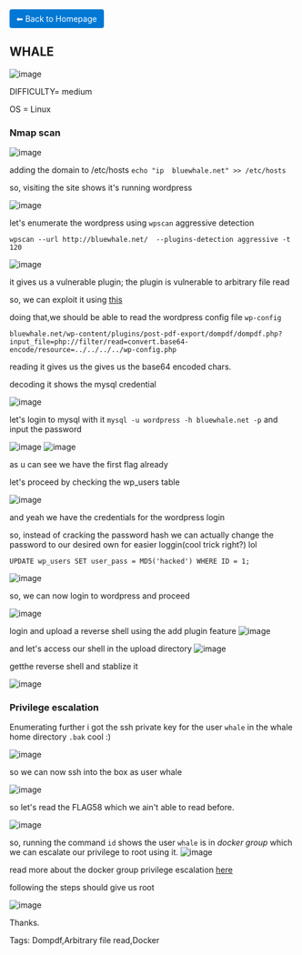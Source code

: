 <a href="https://0xvenus.github.io" style="display:inline-block; padding:8px 12px; background:#0078d4; color:#fff; text-decoration:none; border-radius:4px;">
    ⬅ Back to Homepage
</a>



## WHALE

![image](https://github.com/0xVenus/0xVenus.github.io/assets/97831939/6a7ee79c-1f97-4372-b29b-46193440a592)



DIFFICULTY= medium

OS = Linux


### Nmap scan

![image](https://github.com/0xVenus/0xVenus.github.io/assets/97831939/e7ac9040-3910-472c-be9b-5ef758724426)

adding the domain to /etc/hosts
``echo "ip  bluewhale.net" >> /etc/hosts``

so, visiting the site shows it's running wordpress

![image](https://github.com/0xVenus/0xVenus.github.io/assets/97831939/016ff2dd-3aa3-4996-87f1-71fe567ed16f)

let's enumerate the wordpress using ``wpscan`` aggressive detection

```wpscan --url http://bluewhale.net/  --plugins-detection aggressive -t 120```

![image](https://github.com/0xVenus/0xVenus.github.io/assets/97831939/e4f489b7-a427-4c19-8ae1-ac24d5acb083)

it gives us a vulnerable plugin; the plugin is vulnerable to arbitrary file read

so, we can exploit it using [this](https://www.exploit-db.com/exploits/33004)

doing that,we should be able to read the wordpress config file ``wp-config``

```bluewhale.net/wp-content/plugins/post-pdf-export/dompdf/dompdf.php?input_file=php://filter/read=convert.base64-encode/resource=../../../../wp-config.php```

reading it gives us the gives us the base64 encoded chars.

decoding it shows the mysql credential

![image](https://github.com/0xVenus/0xVenus.github.io/assets/97831939/01cdc783-aa0d-4bb4-90b5-4cc1923258e5)

let's login to mysql with it 
``mysql -u wordpress -h bluewhale.net -p``
and input the password

![image](https://github.com/0xVenus/0xVenus.github.io/assets/97831939/7780d4f1-3484-4965-9a8e-160e4e8cad08)
![image](https://github.com/0xVenus/0xVenus.github.io/assets/97831939/8e86ab4c-12bc-4a85-b364-48d9a0198a5a)

as u can see we have the first flag already

let's proceed by checking the wp_users table 

![image](https://github.com/0xVenus/0xVenus.github.io/assets/97831939/eb5268df-f706-4f33-9883-980684964c78)

and yeah we have the credentials for the wordpress login

so, instead of cracking the password hash we can actually change the password to our desired own for easier loggin(cool trick right?) lol

```UPDATE wp_users SET user_pass = MD5('hacked') WHERE ID = 1;```

![image](https://github.com/0xVenus/0xVenus.github.io/assets/97831939/bc564284-6efa-44b7-a82f-dcd6707a4d05)

so, we can now login to wordpress and proceed

![image](https://github.com/0xVenus/0xVenus.github.io/assets/97831939/4b971843-adc4-4474-90ba-1f82bfa63aca)

login and upload a reverse shell using the add plugin feature
![image](https://github.com/0xVenus/0xVenus.github.io/assets/97831939/288de2a8-c124-488d-9af6-0499c0212844)

and let's access our shell in the upload directory
![image](https://github.com/0xVenus/0xVenus.github.io/assets/97831939/49a87b3e-5c6e-4a98-952d-ae3f2b0020b0)

 getthe reverse shell and stablize it

 ![image](https://github.com/0xVenus/0xVenus.github.io/assets/97831939/4f5fedf6-4f12-4775-b36c-3350bc222824)


### Privilege escalation

 Enumerating further i got the ssh private key for the user ``whale`` in the whale home directory ``.bak`` cool :)

 ![image](https://github.com/0xVenus/0xVenus.github.io/assets/97831939/b03ecfd8-664d-4866-b2d6-155715944b35)

 so we can now ssh into the box as user whale

 ![image](https://github.com/0xVenus/0xVenus.github.io/assets/97831939/dfe9578b-01d0-4564-b69a-2779e77e4964)

 so let's read the FLAG58 which we ain't able to read before.

 ![image](https://github.com/0xVenus/0xVenus.github.io/assets/97831939/dc6da781-061d-45c5-80dc-f1c0ab394633)

 so, running the command ``id`` shows the user ``whale`` is in *docker group* which we can escalate our privilege to root using it.
 ![image](https://github.com/0xVenus/0xVenus.github.io/assets/97831939/baa92ea4-4cfa-4fb5-96d7-9cc1fa8501cc)

 read more about the docker group privilege escalation [here](https://flast101.github.io/docker-privesc/)

following the steps should give us root

![image](https://github.com/0xVenus/0xVenus.github.io/assets/97831939/ac79dee5-74fc-49d2-bf98-e53b52529e5a)


Thanks.

Tags: Dompdf,Arbitrary file read,Docker












